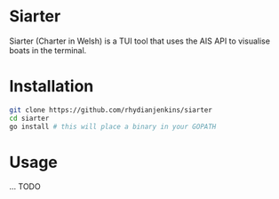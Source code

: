 # Siarter
Siarter (Charter in Welsh) is a TUI tool that uses the AIS API to visualise boats in the terminal.

# Installation

```sh
git clone https://github.com/rhydianjenkins/siarter
cd siarter
go install # this will place a binary in your GOPATH
```

# Usage

... TODO
